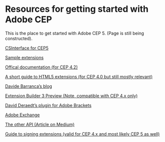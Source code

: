 Resources for getting started with Adobe CEP
==============

This is the place to get started with Adobe CEP 5. (Page is still being constructed).

[CSInterface for CEP5](https://github.com/Adobe-CEP/JavaScript-API/blob/master/CSInterface.js)

[Sample extensions](https://github.com/Adobe-CEP/Samples)

[Offical documentation (for CEP 4.2)](http://adobe.ly/1cWBggl)

[A short guide to HTML5 extensions (for CEP 4.0 but still mostly relevant)](http://adobe.ly/Nk1EK7)

[Davide Barranca’s blog](http://bit.ly/Nk1Mta)

[Extension Builder 3 Preview (Note, compatible with CEP 4.x only)](http://adobe.ly/1pho2QU)

[David Deraedt’s plugin for Adobe Brackets](http://bit.ly/QKWWYL)

[Adobe Exchange](http://bit.ly/1mHVksI)

[The other API (Article on Medium)](http://bit.ly/1hIFZay)

[Guide to signing extensions (valid for CEP 4.x and most likely CEP 5 as well)](http://bit.ly/1fARUZy)
